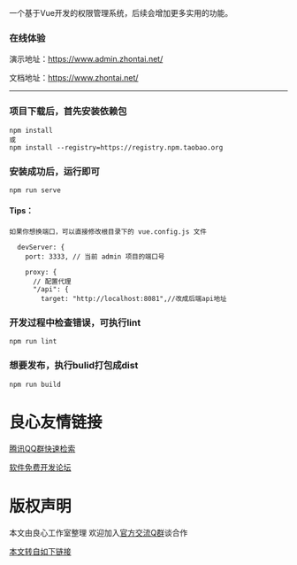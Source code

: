 ﻿
一个基于Vue开发的权限管理系统，后续会增加更多实用的功能。

### 在线体验
演示地址：https://www.admin.zhontai.net/

文档地址：https://www.zhontai.net/

*********************************************************
### 项目下载后，首先安装依赖包
```
npm install
或
npm install --registry=https://registry.npm.taobao.org
```

### 安装成功后，运行即可
```
npm run serve
```

#### Tips：



```
如果你想换端口，可以直接修改根目录下的 vue.config.js 文件

  devServer: {
    port: 3333, // 当前 admin 项目的端口号

    proxy: {
      // 配置代理
      "/api": {
        target: "http://localhost:8081",//改成后端api地址

```

### 开发过程中检查错误，可执行lint
```
npm run lint
```

### 想要发布，执行bulid打包成dist
```
npm run build
```



 # 良心友情链接

[腾讯QQ群快速检索](http://u.720life.cn/s/8cf73f7c)

[软件免费开发论坛](http://u.720life.cn/s/bbb01dc0)

# 版权声明 

本文由良心工作室整理 欢迎加入[官方交流Q群](https://u.720life.cn/s/f2316816)谈合作

[本文转自如下链接](http://u.720life.cn/g/2e71d0f0a5c601172267ba20d3a43c6e7dcfab1923895b6a620a57cc7176d78d9a54012ea232e06a2aad4fa6f37b63b0c977f8aca1ad0fd0a785681f69dade59)